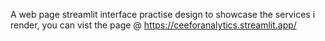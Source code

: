 A web page streamlit interface practise design to showcase the services i render, you can vist the page @ https://ceeforanalytics.streamlit.app/
